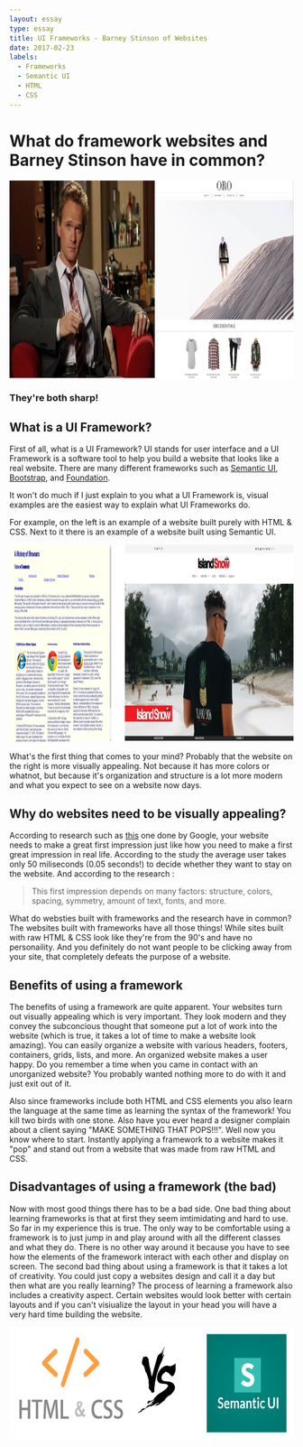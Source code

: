 ```yaml
---
layout: essay
type: essay
title: UI Frameworks - Barney Stinson of Websites
date: 2017-02-23
labels:
  - Frameworks
  - Semantic UI
  - HTML
  - CSS
---
```


# What do framework websites and Barney Stinson have in common?

<p align="center">
  <img src="../images/barneyWebsite.png" height="350" width="950"/>
</p>

### They're both sharp!

## What is a UI Framework?

First of all, what is a UI Framework? UI stands for user interface and a UI Framework is a software tool to help you build a website that looks like a real website. There are many different frameworks such as [Semantic UI](http://semantic-ui.com/), [Bootstrap](http://getbootstrap.com/), and [Foundation](http://foundation.zurb.com/).

It won't do much if I just explain to you what a UI Framework is, visual examples are the easiest way to explain what UI Frameworks do.

For example, on the left is an example of a website built purely with HTML & CSS. Next to it there is an example of a website built using Semantic UI.

<p align="center">
  <img src="../images/rawVSframework.png" height="350" width="900"/>
</p>

What's the first thing that comes to your mind? Probably that the website on the right is more visually appealing. Not because it has more colors or whatnot, but because it's organization and structure is a lot more modern and what you expect to see on a website now days.

## Why do websites need to be visually appealing?

According to research such as [this](https://research.googleblog.com/2012/08/users-love-simple-and-familiar-designs.html) one done by Google, your website needs to make a great first impression just like how you need to make a first great impression in real life. According to the study the average user takes only 50 miliseconds (0.05 seconds!) to decide whether they want to stay on the website. And according to the research :
>This first impression depends on many factors: structure, colors, spacing, symmetry, amount of text, fonts, and more.

What do websties built with frameworks and the research have in common? The websites built with frameworks have all those things! While sites built with raw HTML & CSS look like they're from the 90's and have no personaility. And you definitely do not want people to be clicking away from your site, that completely defeats the purpose of a website.

## Benefits of using a framework

The benefits of using a framework are quite apparent. Your websites turn out visually appealing which is very important. They look modern and they convey the subconcious thought that someone put a lot of work into the website (which is true, it takes a lot of time to make a website look amazing). You can easily organize a website with various headers, footers, containers, grids, lists, and more. An organized website makes a user happy. Do you remember a time when you came in contact with an unorganized website? You probably wanted nothing more to do with it and just exit out of it. 

Also since frameworks include both HTML and CSS elements you also learn the language at the same time as learning the syntax of the framework! You kill two birds with one stone. Also have you ever heard a designer complain about a client saying "MAKE SOMETHING THAT POPS!!!". Well now you know where to start. Instantly applying a framework to a website makes it "pop" and stand out from a website that was made from raw HTML and CSS.

## Disadvantages of using a framework (the bad)

Now with most good things there has to be a bad side. One bad thing about learning frameworks is that at first they seem imtimidating and hard to use. So far in my experience this is true. The only way to be comfortable using a framework is to just jump in and play around with all the different classes and what they do. There is no other way around it because you have to see how the elements of the framework interact with each other and display on screen. The second bad thing about using a framework is that it takes a lot of creativity. You could just copy a websites design and call it a day but then what are you really learning? The process of learning a framework also includes a creativity aspect. Certain websites would look better with certain layouts and if you can't visiualize the layout in your head you will have a very hard time building the website.

<p align="center">
  <img src="../images/htmlVSsui.png" height="200" width="700"/>
</p>
